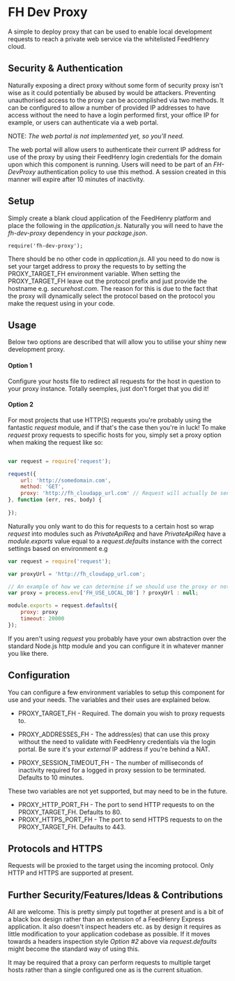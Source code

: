 FH Dev Proxy
============

A simple to deploy proxy that can be used to enable local development requests 
to reach a private web service via the whitelisted FeedHenry cloud. 


## Security & Authentication
Naturally exposing a direct proxy without some form of security proxy isn't 
wise as it could potentially be abused by would be attackers. Preventing 
unauthorised access to the proxy can be accomplished via two methods. It can be 
configured to allow a number of provided IP addresses to have access without 
the need to have a login performed first, your office IP for example, or users 
can authenticate via a web portal. 

NOTE: _The web portal is not implemented yet, so you'll need._

The web portal will allow users to authenticate their current IP address for 
use of the proxy by using their FeedHenry login credentials for the domain upon 
which this component is running. Users will need to be part of an _FH-DevProxy_ 
authentication policy to use this method. A session created in this manner will 
expire after 10 minutes of inactivity.

## Setup
Simply create a blank cloud application of the FeedHenry platform and place the 
following in the _application.js_. Naturally you will need to have the
_fh-dev-proxy_ dependency in your _package.json_.

```
require('fh-dev-proxy');
```

There should be no other code in _application.js_. All you need to do now is 
set your target address to proxy the requests to by setting the PROXY_TARGET_FH 
environment variable. When setting the PROXY_TARGET_FH leave out the protocol 
prefix and just provide the hostname e.g. _securehost.com_. The reason for 
this is due to the fact that the proxy will dynamically select the protocol 
based on the protocol you make the request using in your code.


## Usage
Below two options are described that will allow you to utilise your shiny new 
development proxy.

#### Option 1
Configure your hosts file to redirect all requests for the host in question to 
your proxy instance. Totally seemples, just don't forget that you did it!

#### Option 2
For most projects that use HTTP(S) requests you're probably using the fantastic 
_request_ module, and if that's the case then you're in luck! To make _request_ 
proxy requests to specific hosts for you, simply set a proxy option when making 
the request like so:

```javascript

var request = require('request');

request({
	url: 'http://somedomain.com',
	method: 'GET',
	proxy: 'http://fh_cloudapp_url.com' // Request will actually be sent here
}, function (err, res, body) {
	
});

```

Naturally you only want to do this for requests to a certain host so wrap 
_request_ into modules such as _PrivateApiReq_ and have _PrivateApiReq_ have a 
_module.exports_ value equal to a _request.defaults_ instance with the correct 
settings based on environment e.g

```javascript
var request = require('request');

var proxyUrl = 'http://fh_cloudapp_url.com';

// An example of how we can determine if we should use the proxy or not
var proxy = process.env['FH_USE_LOCAL_DB'] ? proxyUrl : null;

module.exports = request.defaults({
	proxy: proxy
	timeout: 20000
});

```

If you aren't using _request_ you probably have your own abstraction over the 
standard Node.js http module and you can configure it in whatever manner you 
like there.


## Configuration 
You can configure a few environment variables to setup this component for use 
and your needs. The variables and their uses are explained below. 

* PROXY_TARGET_FH - Required. The domain you wish to proxy requests to.

* PROXY_ADDRESSES_FH - The address(es) that can use this proxy without the need 
to validate with FeedHenry credentials via the login portal. Be sure it's 
your _external_ IP address if you're behind a NAT.

* PROXY_SESSION_TIMEOUT_FH - The number of milliseconds of inactivity required 
for a logged in proxy session to be terminated. Defaults to 10 minutes.

These two variables are not yet supported, but may need to be in the future.
* PROXY_HTTP_PORT_FH - The port to send HTTP requests to on the 
PROXY_TARGET_FH. Defaults to 80.
* PROXY_HTTPS_PORT_FH - The port to send HTTPS requests to on the 
PROXY_TARGET_FH. Defaults to 443.


## Protocols and HTTPS
Requests will be proxied to the target using the incoming protocol. Only HTTP 
and HTTPS are supported at present.


## Further Security/Features/Ideas & Contributions
All are welcome. This is pretty simply put together at present and is a bit of 
a black box design rather than an extension of a FeedHenry Express application. 
It also doesn't inspect headers etc. as by design it requires as little 
modification to your application codebase as possible. If it moves towards a 
headers inspection style _Option #2_ above via _request.defaults_ might become 
the standard way of using this.

It may be required that a proxy can perform requests to multiple target 
hosts rather than a single configured one as is the current situation.
